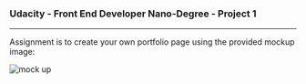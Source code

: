 ### Udacity - Front End Developer Nano-Degree - Project 1
* * *

Assignment is to create your own portfolio page using the provided mockup image:

![mock up](https://dl.dropboxusercontent.com/spa/lbv7q0z27j14pgl/tewi1j1c.png)
